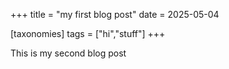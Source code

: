 +++
title = "my first blog post"
date = 2025-05-04

[taxonomies]
tags = ["hi","stuff"]
+++

This is my second blog post